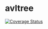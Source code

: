 # avltree

[![Coverage Status](https://coveralls.io/repos/github/saisreemareddy/avltree/badge.svg?branch=master)](https://coveralls.io/github/saisreemareddy/avltree?branch=master)
